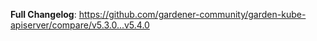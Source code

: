 **Full Changelog**: https://github.com/gardener-community/garden-kube-apiserver/compare/v5.3.0...v5.4.0